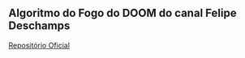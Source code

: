 ## Algoritmo do Fogo do DOOM do canal Felipe Deschamps

[Repositório Oficial](https://github.com/filipedeschamps/doom-fire-algorithm)
